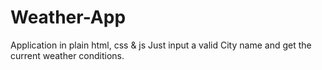 # Weather-App
Application in plain html, css & js
Just input a valid City name and get the current weather conditions.
